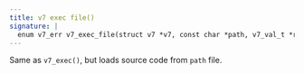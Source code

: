 ```yaml
---
title: v7 exec file()
signature: |
  enum v7_err v7_exec_file(struct v7 *v7, const char *path, v7_val_t *result);
---
```


Same as `v7_exec()`, but loads source code from `path` file. 

